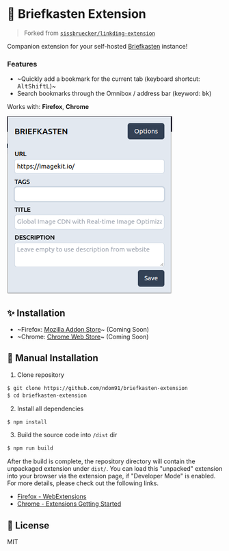 # 📌 Briefkasten Extension

> Forked from [`sissbruecker/linkding-extension`](https://github.com/sissbruecker/linkding-extension)

Companion extension for your self-hosted [Briefkasten](https://github.com/ndom91/briefkasten) instance!

### Features

- ~Quickly add a bookmark for the current tab (keyboard shortcut: <kbd>Alt</kbd><kbd>Shift</kbd><kbd>L</kbd>)~
- Search bookmarks through the Omnibox / address bar (keyword: <kbd>bk</kbd>)

Works with: **Firefox**, **Chrome**

![Screenshot](/docs/screenshot_extension.png?raw=true 'Screenshot')

## ✨ Installation

- ~Firefox: [Mozilla Addon Store](https://addons.mozilla.org/de/firefox/addon/briefkasten-extension/)~ (Coming Soon)
- ~Chrome: [Chrome Web Store](https://chrome.google.com/webstore/detail/briefkasten-extension/beakmhbijpdhipnjhnclmhgjlddhidpe)~ (Coming Soon)

## 🧰 Manual Installation

1. Clone repository
```bash
$ git clone https://github.com/ndom91/briefkasten-extension
$ cd briefkasten-extension
```

2. Install all dependencies
```sh
$ npm install
```

3. Build the source code into `/dist` dir
```sh
$ npm run build
```

After the build is complete, the repository directory will contain the unpackaged extension under `dist/`. You can load this "unpacked" extension into your browser via the extension page, if "Developer Mode" is enabled. For more details, please check out the following links.

- [Firefox - WebExtensions](https://developer.mozilla.org/en-US/docs/Mozilla/Add-ons/WebExtensions/Your_first_WebExtension#installing)
- [Chrome - Extensions Getting Started](https://developer.chrome.com/docs/extensions/mv3/getstarted/#manifest)

## 📝 License

MIT
